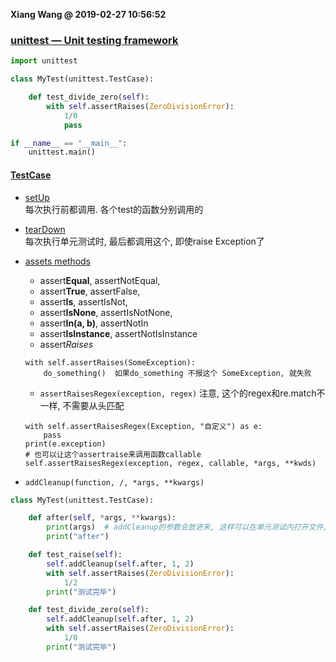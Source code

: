 **Xiang Wang @ 2019-02-27 10:56:52**


### [unittest — Unit testing framework](https://docs.python.org/3/library/unittest.html)
```python
import unittest

class MyTest(unittest.TestCase):

    def test_divide_zero(self):
        with self.assertRaises(ZeroDivisionError):
            1/0
            pass

if __name__ == "__main__":
    unittest.main()
```

#### [TestCase](https://docs.python.org/3/library/unittest.html#test-cases)

* [setUp](https://docs.python.org/3/library/unittest.html#unittest.TestCase.setUp)  
每次执行前都调用. 各个test的函数分别调用的

* [tearDown](https://docs.python.org/3/library/unittest.html#unittest.TestCase.tearDown)  
每次执行单元测试时, 最后都调用这个, 即使raise Exception了

* [assets methods](https://docs.python.org/3/library/unittest.html#unittest.TestCase.debug)  
    * assert**Equal**, assertNotEqual, 
    * assert**True**, assertFalse, 
    * assert**Is**, assertIsNot, 
    * assert**IsNone**, assertIsNotNone, 
    * assert**In(a, b)**, assertNotIn
    * assert**IsInstance**, assertNotIsInstance
    * assert*Raises*
    ```
    with self.assertRaises(SomeException):
        do_something()  如果do_something 不报这个 SomeException, 就失败
    ```
    * `assertRaisesRegex(exception, regex)`
    注意, 这个的regex和re.match不一样, 不需要从头匹配
    ```
    with self.assertRaisesRegex(Exception, "自定义") as e:
        pass
    print(e.exception)
    # 也可以让这个assertraise来调用函数callable
    self.assertRaisesRegex(exception, regex, callable, *args, **kwds)
    ```

* `addCleanup(function, /, *args, **kwargs)`
```python
class MyTest(unittest.TestCase):

    def after(self, *args, **kwargs):
        print(args)  # addCleanup的参数会放进来, 这样可以在单元测试内打开文件, 传入fd. 这里close了
        print("after")

    def test_raise(self):
        self.addCleanup(self.after, 1, 2)
        with self.assertRaises(ZeroDivisionError):
            1/2
        print("测试完毕")

    def test_divide_zero(self):
        self.addCleanup(self.after, 1, 2)
        with self.assertRaises(ZeroDivisionError):
            1/0
        print("测试完毕")
```
